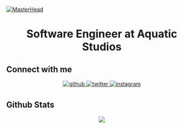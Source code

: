 [![MasterHead](https://user-images.githubusercontent.com/85844486/162139167-976d2d88-9619-4081-bc34-ac78d994e5ab.png)](https://discord.gg/XSWWCEhURx)

<h1 align="center">Software Engineer at Aquatic Studios</h1>

## Connect with me  
<div align="center">
<a href="https://github.com/sxmuray" target="_blank">
<img src=https://img.shields.io/badge/github-%2324292e.svg?&style=for-the-badge&logo=github&logoColor=white alt=github style="margin-bottom: 5px;" />
</a>
<a href="https://twitter.com/zsxmuray" target="_blank">
<img src=https://img.shields.io/badge/twitter-%2300acee.svg?&style=for-the-badge&logo=twitter&logoColor=white alt=twitter style="margin-bottom: 5px;" />
</a>
<a href="https://instagram.com/zsxmuray" target="_blank">
<img src=https://img.shields.io/badge/instagram-%23000000.svg?&style=for-the-badge&logo=instagram&logoColor=white alt=instagram style="margin-bottom: 5px;" />
</a>  
</div>  

## Github Stats  
<div align="center"><img src="https://github-readme-stats.vercel.app/api?username=sxmuray&show_icons=true&count_private=true&hide_border=true" align="center" /></div>
